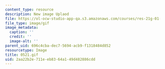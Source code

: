 ```yaml
---
content_type: resource
description: New image Uplaod
file: https://ol-ocw-studio-app-qa.s3.amazonaws.com/courses/res-21g-01-kana-spring-2010/2aa22b2e711eeb8364a149d482886cdd_0521.gif
file_type: image/gif
image_metadata:
  caption: ''
  credit: ''
  image-alt: ''
parent_uid: 696c4cba-dec7-5694-acb9-f1318484d852
resourcetype: Image
title: 0521.gif
uid: 2aa22b2e-711e-eb83-64a1-49d482886cdd
---
```

